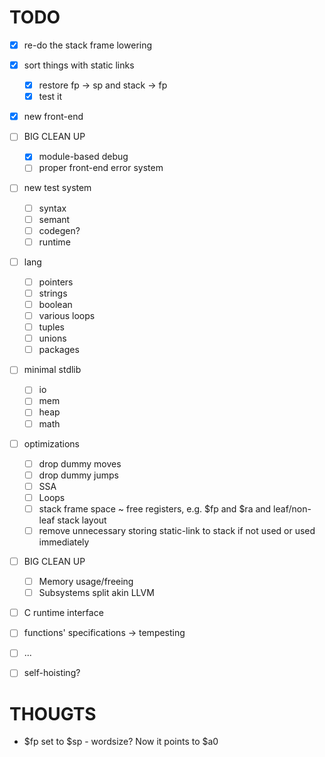 # TODO
- [x] re-do the stack frame lowering
- [x] sort things with static links
    - [x] restore fp -> sp and stack -> fp
    - [x] test it
- [x] new front-end
- [ ] BIG CLEAN UP
    - [x] module-based debug
    - [ ] proper front-end error system
- [ ] new test system
    - [ ] syntax
    - [ ] semant
    - [ ] codegen?
    - [ ] runtime
- [ ] lang
    - [ ] pointers
    - [ ] strings
    - [ ] boolean
    - [ ] various loops
    - [ ] tuples
    - [ ] unions
    - [ ] packages
- [ ] minimal stdlib
    - [ ] io
    - [ ] mem
    - [ ] heap
    - [ ] math
- [ ] optimizations
    - [ ] drop dummy moves
    - [ ] drop dummy jumps
    - [ ] SSA
    - [ ] Loops
    - [ ] stack frame space ~ free registers, e.g. $fp and $ra and leaf/non-leaf stack layout
    - [ ] remove unnecessary storing static-link to stack if not used or used immediately
- [ ] BIG CLEAN UP
    - [ ] Memory usage/freeing
    - [ ] Subsystems split akin LLVM
- [ ] C runtime interface
- [ ] functions' specifications -> tempesting

- [ ] ...

- [ ] self-hoisting?

# THOUGTS
- $fp set to $sp - wordsize? Now it points to $a0
